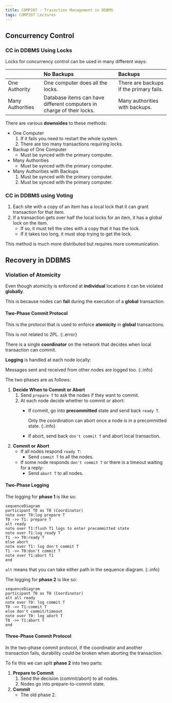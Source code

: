 ```yaml
---
title: COMP207 - Trasaction Management in DDBMS
tags: COMP207 Lectures
---
```

## Concurrency Control
### CC in DDBMS Using Locks
Locks for concurrency control can be used in many different ways:

| | No Backups | Backups |
| :-- | :-- | :-- |
| One Authority | One computer does all the locks. | There are backups if the primary fails. |
| Many Authorities | Database items can have different computers in charge of their locks. | Many authorities with backups.

There are various **downsides** to these methods:

* One Computer
	1. If it fails you need to restart the whole system.
	1. There are too many transactions requiring locks.
* Backup of One Computer
	* Must be synced with the primary computer.
* Many Authorities
	* Must be synced with the primary computer.
* Many Authorities with Backups
	1. Must be synced with the primary computer.
	1. Must be synced with the primary computer.

### CC in DDBMS using Voting

1. Each site with a copy of an item has a local lock that it can grant transaction for that item.
1. If a transaction gets over half the local locks for an item, it has a global lock on the item.
	* If so, it must tell the sites with a copy that it has the lock.
	* If it takes too long, it must stop trying to get the lock.

This method is much more distributed but requires more communication.

## Recovery in DDBMS
### Violation of Atomicity
Even though atomicity is enforced at **individual** locations it can be violated **globally**. 

This is because nodes can **fail** during the execution of a **global** transaction.

#### Two-Phase Commit Protocol
This is the protocol that is used to enforce **atomicity** in **global** transactions.

This is not related to 2PL.
{:.error}

There is a single **coordinator** on the network that decides when local transaction can commit.

**Logging** is handled at each node locally:

Messages sent and received from other nodes are logged too.
{:.info}

The two phases are as follows:

1. **Decide When to Commit or Abort**
	1. Send `prepare T` to ask the nodes if they want to commit.
	2. At each node decide whether to commit or abort:
		* If commit, go into **precommitted** state and send back `ready T`.
			
			Only the coordination can abort once a node is in a precommitted state.
			{:.info}
		* If abort, send back `don't commit T` and abort local transaction.
1. **Commit or Abort**
	* If all nodes respond `ready T`:
		* Send `commit T` to all the nodes.
	* If some node responds `don't commit T` or there is a timeout waiting for a reply:
		* Send `abort T` to all nodes.

#### Two-Phase Logging
The logging for **phase 1** is like so:

```mermaid
sequenceDiagram
participant T0 as T0 (Coordinator)
note over T0:log prepare T
T0 ->> T1: prepare T
alt ready
note over T1:flush T1 logs to enter precommitted state
note over T1:log ready T
T1 ->> T0:ready T
else abort
note over T1: log don't commit T
T1 ->> T0:don't commit T
note over T1:abort T1
end
```

`alt` means that you can take either path in the sequence diagram.
{:.info}

The logging for **phase 2** is like so:

```mermaid
sequenceDiagram
participant T0 as T0 (Coordinator)
alt all ready
note over T0: log commit T
T0 ->> T1:commit T
else don't commit/timeout
note over T0: log abort T
T0 ->> T1:abort T
end
```

#### Three-Phase Commit Protocol
In the two-phase commit protocol, if the coordinator and another transaction fails, durability could be broken when aborting the transaction.

To fix this we can split **phase 2** into two parts:

1. **Prepare to Commit**
	1. Send the decision (commit/abort) to all nodes.
	1. Nodes go into prepare-to-commit state.
1. **Commit**
	* The old phase 2.